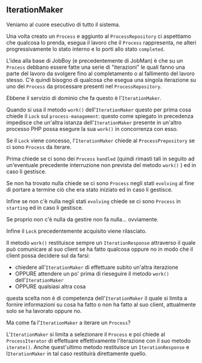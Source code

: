 ## IterationMaker

Veniamo al cuore esecutivo di tutto il sistema.

Una volta creato un `Process` e aggiunto al `ProcessRepository` ci aspettiamo che qualcosa lo prenda,
esegua il lavoro che il `Process` rappresenta, ne alteri progressivamente lo stato interno e
lo porti allo stato `completed`.

L'idea alla base di JobBoy (e precedentemente di JobMan) è che su un `Process` debbano essere fatte una serie
di "iterazioni" le quali fanno una parte del lavoro da svolgere fino al completamento o al fallimento
del lavoro stesso. C'è quindi bisogno di qualcosa che esegua una singola iterazione su uno dei `Process` da processare
presenti nel `ProcessRepository`.

Ebbene il servizio di dominio che fa questo è l'`IterationMaker`.

Quando si usa il metodo `work()` dell'`IterationMaker` questo per prima cosa chiede il `Lock` sul `process-management`:
questo come spiegato in precedenza impedisce che un'altra istanza dell'`IterationMaker`
presente in un'altro processo PHP possa esegure la sua `work()` in concorrenza con esso.

Se il `Lock` viene concesso, l'`IterationMaker` chiede al `ProcessPrepository` se ci sono `Process` da iterare.

Prima chiede se ci sono dei `Process` `handled` (quindi rimasti tali in seguito ad un'eventuale precedente interruzione
non prevista del metodo `work()` ) ed in caso li gestisce.

Se non ha trovato nulla chiede se ci sono `Process` negli stati `evolving` al fine di portare a termine
ciò che era stato iniziato ed in caso li gestisce.

Infine se non c'è nulla negli stati `evolving` chiede se ci sono `Process` in `starting` ed in caso li gestisce.

Se proprio non c'è nulla da gestire non fa nulla... ovviamente.

Infine il `Lock` precedentemente acquisito viene rilasciato.

Il metodo `work()` restituisce sempre un `IterationResponse` attraverso il quale può comunicare al suo client
se ha fatto qualcosa oppure no in modo che il client possa decidere sul da farsi:

- chiedere all'`IterationMaker` di effettuare subito un'altra iterazione
- OPPURE attendere un po' prima di rieseguire il metodo `work()` dell'`IterationMaker`
- OPPURE qualsiasi altra cosa

questa scelta non è di competenza dell'`IterationMaker` il quale si limita a fornire informazioni su cosa ha fatto
o non ha fatto al suo client, attualmente solo se ha lavorato oppure no.

Ma come fa l'`IterationMaker` a iterare un `Process`?

L'`IterationMaker` si limita a selezionare il `Process` e poi chiede al `ProcessIterator` di effettuare effettivamente
l'iterazione con il suo metodo `iterate()`. Anche quest'ultimo metodo restituisce un `IterationResponse` e
l`IterationMaker` in tal caso restituirà direttamente quello.


